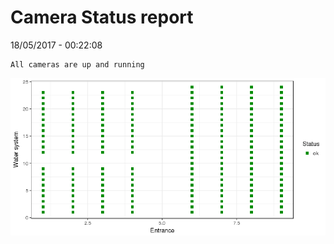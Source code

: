 Camera Status report
================
18/05/2017 - 00:22:08

    All cameras are up and running

![](camreport_files/figure-markdown_github/unnamed-chunk-2-1.png)
